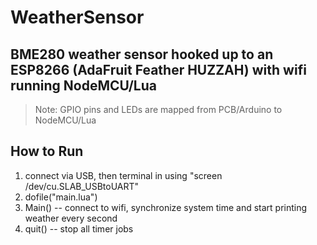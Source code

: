 # WeatherSensor

## BME280 weather sensor hooked up to an ESP8266 (AdaFruit Feather HUZZAH) with wifi running NodeMCU/Lua

> Note: GPIO pins and LEDs are mapped from PCB/Arduino to NodeMCU/Lua

## How to Run

1. connect via USB, then terminal in using "screen /dev/cu.SLAB_USBtoUART"
2. dofile("main.lua")
3. Main() -- connect to wifi, synchronize system time and start printing weather every second
4. quit() -- stop all timer jobs
